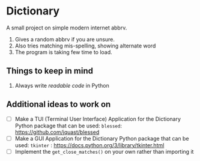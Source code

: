 # Dictionary
A small project on simple modern internet abbrv.
1. Gives a random abbrv if you are unsure.
2. Also tries matching mis-spelling, showing alternate word
3. The program is taking few time to load. 


## Things to keep in mind
1. Always write *readable code* in Python 

## Additional ideas to work on

- [ ] Make a TUI (Terminal User Interface) Application for the Dictionary
Python package that can be used: `blessed`: https://github.com/jquast/blessed
- [ ] Make a GUI Application for the Dictionary
Python package that can be used: `tkinter` : https://docs.python.org/3/library/tkinter.html
- [ ] Implement the `get_close_matches()` on your own rather than importing it 
